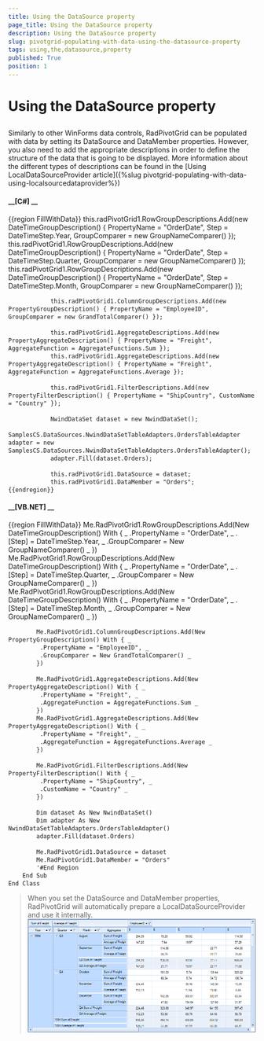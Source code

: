 ```yaml
---
title: Using the DataSource property
page_title: Using the DataSource property
description: Using the DataSource property
slug: pivotgrid-populating-with-data-using-the-datasource-property
tags: using,the,datasource,property
published: True
position: 1
---
```


# Using the DataSource property



## 

Similarly to other WinForms data controls, RadPivotGrid can be populated with data by setting its DataSource 
	        and DataMember properties. However, you also need to add the appropriate descriptions in order to define the 
	        structure of the data that is going to be displayed. More information about the different types of descriptions 
	        can be found in the  [Using LocalDataSourceProvider article]({%slug pivotgrid-populating-with-data-using-localsourcedataprovider%})

#### __[C#] __

{{region FillWithData}}
	            this.radPivotGrid1.RowGroupDescriptions.Add(new DateTimeGroupDescription() { PropertyName = "OrderDate", Step = DateTimeStep.Year, GroupComparer = new GroupNameComparer() });
	            this.radPivotGrid1.RowGroupDescriptions.Add(new DateTimeGroupDescription() { PropertyName = "OrderDate", Step = DateTimeStep.Quarter, GroupComparer = new GroupNameComparer() });
	            this.radPivotGrid1.RowGroupDescriptions.Add(new DateTimeGroupDescription() { PropertyName = "OrderDate", Step = DateTimeStep.Month, GroupComparer = new GroupNameComparer() });
	
	            this.radPivotGrid1.ColumnGroupDescriptions.Add(new PropertyGroupDescription() { PropertyName = "EmployeeID", GroupComparer = new GrandTotalComparer() });
	
	            this.radPivotGrid1.AggregateDescriptions.Add(new PropertyAggregateDescription() { PropertyName = "Freight", AggregateFunction = AggregateFunctions.Sum });
	            this.radPivotGrid1.AggregateDescriptions.Add(new PropertyAggregateDescription() { PropertyName = "Freight", AggregateFunction = AggregateFunctions.Average });
	
	            this.radPivotGrid1.FilterDescriptions.Add(new PropertyFilterDescription() { PropertyName = "ShipCountry", CustomName = "Country" });
	
	            NwindDataSet dataset = new NwindDataSet();
	            SamplesCS.DataSources.NwindDataSetTableAdapters.OrdersTableAdapter adapter = new SamplesCS.DataSources.NwindDataSetTableAdapters.OrdersTableAdapter();
	            adapter.Fill(dataset.Orders);
	
	            this.radPivotGrid1.DataSource = dataset;
	            this.radPivotGrid1.DataMember = "Orders";
	{{endregion}}



#### __[VB.NET] __

{{region FillWithData}}
	        Me.RadPivotGrid1.RowGroupDescriptions.Add(New DateTimeGroupDescription() With { _
	         .PropertyName = "OrderDate", _
	         .[Step] = DateTimeStep.Year, _
	         .GroupComparer = New GroupNameComparer() _
	        })
	        Me.RadPivotGrid1.RowGroupDescriptions.Add(New DateTimeGroupDescription() With { _
	         .PropertyName = "OrderDate", _
	         .[Step] = DateTimeStep.Quarter, _
	         .GroupComparer = New GroupNameComparer() _
	        })
	        Me.RadPivotGrid1.RowGroupDescriptions.Add(New DateTimeGroupDescription() With { _
	         .PropertyName = "OrderDate", _
	         .[Step] = DateTimeStep.Month, _
	         .GroupComparer = New GroupNameComparer() _
	        })
	
	        Me.RadPivotGrid1.ColumnGroupDescriptions.Add(New PropertyGroupDescription() With { _
	         .PropertyName = "EmployeeID", _
	         .GroupComparer = New GrandTotalComparer() _
	        })
	
	        Me.RadPivotGrid1.AggregateDescriptions.Add(New PropertyAggregateDescription() With { _
	         .PropertyName = "Freight", _
	         .AggregateFunction = AggregateFunctions.Sum _
	        })
	        Me.RadPivotGrid1.AggregateDescriptions.Add(New PropertyAggregateDescription() With { _
	         .PropertyName = "Freight", _
	         .AggregateFunction = AggregateFunctions.Average _
	        })
	
	        Me.RadPivotGrid1.FilterDescriptions.Add(New PropertyFilterDescription() With { _
	         .PropertyName = "ShipCountry", _
	         .CustomName = "Country" _
	        })
	
	        Dim dataset As New NwindDataSet()
	        Dim adapter As New NwindDataSetTableAdapters.OrdersTableAdapter()
	        adapter.Fill(dataset.Orders)
	
	        Me.RadPivotGrid1.DataSource = dataset
	        Me.RadPivotGrid1.DataMember = "Orders"
	        '#End Region
	    End Sub
	End Class



>When you set the DataSource and DataMember properties, RadPivotGrid 
		  will automatically prepare a LocalDataSourceProvider and use it internally.![pivotgrid-populating-with-datausing-the-datasource-property](images/pivotgrid-populating-with-datausing-the-datasource-property.png)
